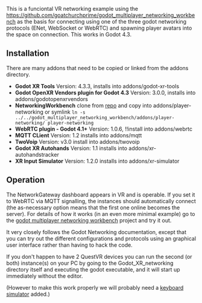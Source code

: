 
This is a funciontal VR networking example using the https://github.com/goatchurchprime/godot_multiplayer_networking_workbench as 
the basis for connecting using one of the three godot networking protocols (ENet, WebSocket or WebRTC) and spawning player avatars 
into the space on connection.  This works in Godot 4.3.

## Installation

There are many addons that need to be copied or linked from the addons directory.

* **Godot XR Tools** Version: 4.3.3, installs into addons/godot-xr-tools
* **Godot OpenXR Vendors plugin for Godot 4.3** Version: 3.0.0, installs into addons/godotopenxrvendors
* **NetworkingWorkbench** clone from [repo](https://github.com/goatchurchprime/godot_multiplayer_networking_workbench) and copy into addons/player-networking or symlink `ln -s ../../godot_multiplayer_networking_workbench/addons/player-networking/ player-networking`
*  **WebRTC plugin - Godot 4.1+** Version: 1.0.6, !!install into addons/webrtc
*  **MQTT CLient** Version: 1.2 installs into addons/mqtt
*  **TwoVoip** Version: v3.0 install into addons/twovoip
*  **Godot XR Autohands** Version: 1.1 installs into addons/xr-autohandstracker
*  **XR Input Simulator** Version: 1.2.0 installs into addons/xr-simulator

## Operation

The NetworkGateway dashboard appears in VR and is operable.  If you set it to WebRTC via MQTT signalling, the 
instances should automatically connect (the as-necessary option means that the first one online becomes the server).
For details of how it works (in an even more minimal example) go to the 
[godot multiplayer networking workbench](https://github.com/goatchurchprime/godot_multiplayer_networking_workbench) project 
and try it out.

It very closely follows the Godot Networking documentation, except that you can try out the different 
configurations and protocols using an graphical user interface rather than having to hack the code.

If you don't happen to have 2 QuestVR devices you can run the second (or both) instance(s) on your PC by going to the 
Godot_XR_networking directory itself and executing the godot executable, and it will start up 
immediately without the editor.  

(However to make this work properly we will probably need a [keyboard simulator](https://github.com/GodotVR/godot-xr-tools/issues/93) added.)

